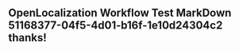 <properties
ms.topic="hero-topic"
ms.test1="hero-topic"
ms.test2="test"/>

## OpenLocalization Workflow Test MarkDown 51168377-04f5-4d01-b16f-1e10d24304c2 thanks!
